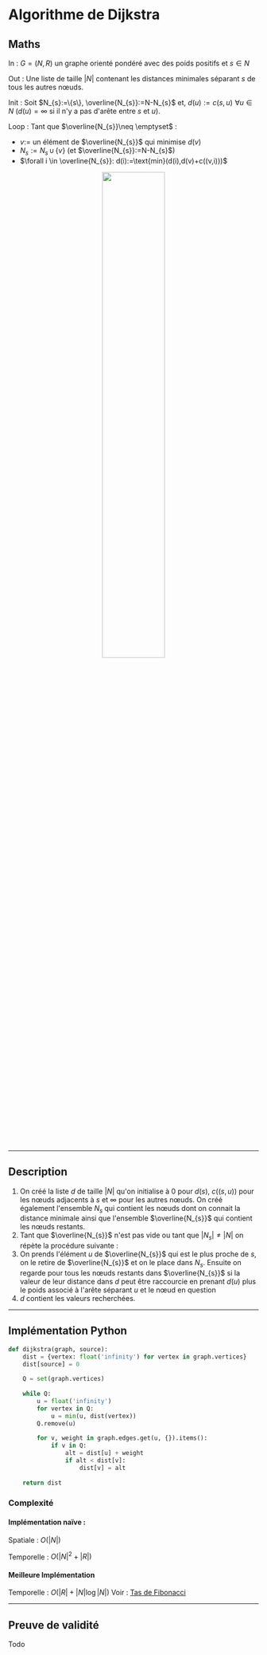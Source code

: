 # Algorithme de Dijkstra

## Maths

In : 
$G=(N,R)$ un graphe orienté pondéré avec des poids positifs et $s \in N$

Out : 
Une liste de taille $|N|$ contenant les distances minimales séparant $s$ de tous les autres nœuds. 

Init : 
Soit $N_{s}:=\{s\}, \overline{N_{s}}:=N-N_{s}$ et, $d(u):=c(s,u)\,\,\forall u \in N$ ($d(u)=\infty$ si il n'y a pas d'arête entre $s$ et $u$).

Loop :
Tant que $\overline{N_{s}}\neq \emptyset$ :
- $v:=$ un élément de $\overline{N_{s}}$ qui minimise $d(v)$ 
- $N_{s}:=N_{s}\, \cup\,\{v\}$ (et $\overline{N_{s}}:=N-N_{s}$)
- $\forall i \in \overline{N_{s}}: d(i):=\text{min}(d(i),d(v)+c((v,i)))$

<p style="text-align: center;">
<img src="../assets/algorithmes/DijkstraDemo.gif" style="width:50%;height:auto;"/>
</p>

---

## Description 

1. On créé la liste $d$ de taille $|N|$ qu'on initialise à 0 pour $d(s)$, $c((s,u))$ pour les nœuds adjacents à $s$ et $\infty$ pour les autres nœuds. On créé également l'ensemble $N_{s}$ qui contient les nœuds dont on connait la distance minimale ainsi que l'ensemble $\overline{N_{s}}$ qui contient les nœuds restants.
2. Tant que $\overline{N_{s}}$ n'est pas vide ou tant que $|N_{s}|\neq |N|$ on répète la procédure suivante :
3. On prends l'élément $u$ de $\overline{N_{s}}$ qui est le plus proche de $s$, on le retire de $\overline{N_{s}}$ et on le place dans $N_{s}$. Ensuite on regarde pour tous les nœuds restants dans $\overline{N_{s}}$ si la valeur de leur distance dans $d$ peut être raccourcie en prenant $d(u)$ plus le poids associé à l'arête séparant $u$ et le nœud en question
4. $d$ contient les valeurs recherchées.

---

## Implémentation Python

```python
def dijkstra(graph, source):
    dist = {vertex: float('infinity') for vertex in graph.vertices}
    dist[source] = 0
    
    Q = set(graph.vertices)
    
    while Q:
        u = float('infinity')
	    for vertex in Q:
		    u = min(u, dist(vertex))
        Q.remove(u)
        
        for v, weight in graph.edges.get(u, {}).items():
            if v in Q:
                alt = dist[u] + weight
                if alt < dist[v]:
                    dist[v] = alt
    
    return dist
```
### Complexité 
#### Implémentation naïve :
Spatiale : $O(|N|)$

Temporelle : $O(|N|^{2}+|R|)$

#### Meilleure Implémentation
Temporelle : $O(|R|+|N|\log|N|)$
Voir : [Tas de Fibonacci](https://fr.wikipedia.org/wiki/Tas_de_Fibonacci)

---

## Preuve de validité

Todo
